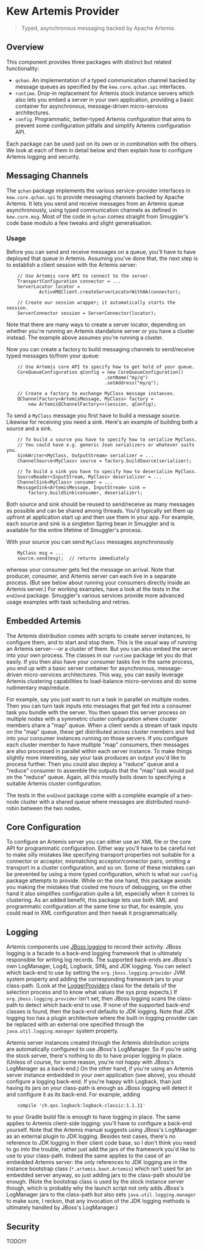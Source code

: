 Kew Artemis Provider
====================
> Typed, asynchronous messaging backed by Apache Artemis.


Overview
--------
This component provides three packages with distinct but related functionality:

* `qchan`. An implementation of a typed communication channel backed by
message queues as specified by the `kew.core.qchan.spi` interfaces.
* `runtime`. Drop-in replacement for Artemis stock instance servers which
also lets you embed a server in your own application, providing a basic
container for asynchronous, message-driven micro-services architectures.
* `config`. Programmatic, better-typed Artemis configuration that aims
to prevent some configuration pitfalls and simplify Artemis configuration
API.

Each package can be used just on its own or in combination with the others.
We look at each of them in detail below and then explain how to configure
Artemis logging and security.


Messaging Channels
------------------
The `qchan` package implements the various service-provider interfaces in
`kew.core.qchan.spi` to provide messaging channels backed by Apache Artemis.
It lets you send and receive messages from an Artemis queue asynchronously,
using typed communication channels as defined in `kew.core.msg`. Most of
the code in `qchan` comes straight from Smuggler's code base modulo a few
tweaks and slight generalisation.

### Usage
Before you can send and receive messages on a queue, you'll have to have
deployed that queue in Artemis. Assuming you've done that, the next step
is to establish a client session with the Artemis server:

        // Use Artemis core API to connect to the server.
        TransportConfiguration connector = ...
        ServerLocator locator =
                ActiveMQClient.createServerLocatorWithHA(connector);

        // Create our session wrapper; it automatically starts the session.
        ServerConnector session = ServerConnector(locator);

Note that there are many ways to create a server locator, depending on
whether you're running an Artemis standalone server or you have a cluster
instead. The example above assumes you're running a cluster.

Now you can create a factory to build messaging channels to send/receive
typed messages to/from your queue:

        // Use Artemis core API to specify how to get hold of your queue.
        CoreQueueConfiguration qConfig = new CoreQueueConfiguration()
                                        .setName("my/q")
                                        .setAddress("my/q");

        // Create a factory to exchange MyClass message instances.
        QChannelFactory<ArtemisMessage, MyClass> factory =
            new ArtemisQChannelFactory<>(session, qConfig);

To send a `MyClass` message you first have to build a message source.
Likewise for receiving you need a sink. Here's an example of building
both a source and a sink.

        // To build a source you have to specify how to serialize MyClass.
        // You could have e.g. generic Json serializers or whatever suits you.
        SinkWriter<MyClass, OutputStream> serializer = ...
        ChannelSource<MyClass> source = factory.buildSource(serializer);

        // To build a sink you have to specify how to deserialize MyClass.
        SourceReader<InputStream, MyClass> deserializer = ...
        ChannelSink<MyClass> consumer = ...
        MessageSink<ArtemisMessage, InputStream> sink =
            factory.buildSink(consumer, deserializer);

Both source and sink should be reused to send/receive as many messages as
possible and can be shared among threads. You'd typically set them up
upfront at application start up and then use them in your app. For example,
each source and sink is a singleton Spring bean in Smuggler and is
available for the entire lifetime of Smuggler's process.

With your source you can send `MyClass` messages asynchronously

        MyClass msg = ...
        source.send(msg);  // returns immediately

whereas your consumer gets fed the message on arrival. Note that producer,
consumer, and Artemis server can each live in a separate process. (But see
below about running your consumers directly inside an Artemis server.)
For working examples, have a look at the tests in the `end2end` package.
Smuggler's various services provide more advanced usage examples with
task scheduling and retries.


Embedded Artemis
----------------
The Artemis distribution comes with scripts to create server instances,
to configure them, and to start and stop them. This is the usual way of
running an Artemis server---or a cluster of them. But you can also embed
the server into your own process. The classes in our `runtime` package
let you do that easily. If you then also have your consumer tasks live
in the same process, you end up with a basic server container for asynchronous,
message-driven micro-services architectures. This way, you can easily
leverage Artemis clustering capabilities to load-balance micro-services
and do some rudimentary map/reduce.

For example, say you just want to run a task in parallel on multiple nodes.
Then you can turn task inputs into messages that get fed into a consumer
task you bundle with the server. You then spawn this server process on
multiple nodes with a symmetric cluster configuration where cluster members
share a "map" queue. When a client sends a stream of task inputs on the
"map" queue, these get distributed across cluster members and fed into
your consumer instances running on those servers. If you configure each
cluster member to have multiple "map" consumers, then messages are also
processed in parallel within each server instance. To make things slightly
more interesting, say your task produces an output you'd like to process
further. Then you could also deploy a "reduce" queue and a "reduce" consumer
to assemble the outputs that the "map" task would put on the "reduce" queue.
Again, all this mostly boils down to specifying a suitable Artemis cluster
configuration.

The tests in the `end2end` package come with a complete example of a two-node
cluster with a shared queue where messages are distributed round-robin between
the two nodes.


Core Configuration
------------------
To configure an Artemis server you can either use an XML file or the core
API for programmatic configuration. Either way you'll have to be careful
not to make silly mistakes like specifying transport properties not suitable
for a connector or acceptor, mismatching acceptor/connector pairs, omitting
a transport in a cluster configuration, and so on. Some of these mistakes
can be prevented by using a more typed configuration, which is what our
`config` package attempts to provide. While on the one hand, this package
avoids you making the mistakes that costed me hours of debugging, on the
other hand it also simplifies configuration quite a bit, especially when
it comes to clustering. As an added benefit, this package lets use both
XML and programmatic configuration at the same time so that, for example,
you could read in XML configuration and then tweak it programmatically.


Logging
-------
Artemis components use [JBoss logging][jboss-log-docs] to record their
activity. JBoss logging is a facade to a back-end logging framework that
is ultimately responsible for writing log records. The supported back-ends
are JBoss's own LogManager, Log4j, Logback, Slf4j, and JDK logging. You
can select which back-end to use by setting the `org.jboss.logging.provider`
JVM system property and adding the corresponding framework jars to your
class-path. (Look at the [LoggerProviders][jboss-logger-providers] class
for the details of the selection process and to know what values the sys
prop expects.) If `org.jboss.logging.provider` isn't set, then JBoss logging
scans the class-path to detect which back-end to use. If none of the supported
back-end classes is found, then the back-end defaults to JDK logging. Note
that JDK logging too has a plugin architecture where the built-in logging
provider can be replaced with an external one specified through the
`java.util.logging.manager` system property.

Artemis server instances created through the Artemis distribution scripts
are automatically configured to use JBoss's LogManager. So if you're using
the stock server, there's nothing to do to have proper logging in place.
(Unless of course, for some reason, you're not happy with JBoss's LogManager
as a back-end.) On the other hand, if you're using an Artemis server instance
embedded in your own application (see above), you should configure a logging
back-end. If you're happy with Logback, than just having its jars on your
class-path is enough as JBoss logging will detect it and configure it as
its back-end. For example, adding

        compile 'ch.qos.logback:logback-classic:1.1.11'

to your Gradle build file is enough to have logging in place. The same
applies to Artemis client-side logging: you'll have to configure a back-end
yourself. Note that the Artemis manual suggests using JBoss's LogManager as
an external plugin to JDK logging. Besides test cases, there's no reference
to JDK logging in their client code base, so I don't think you need to go
into the trouble, rather just add the jars of the framework you'd like to
use to your class-path. Indeed the same applies to the case of an embedded
Artemis server: the only references to JDK logging are in the instance
bootstrap class (`*.artemis.boot.Artemis`) which isn't used for an embedded
server anyway, so just adding jars to the class-path should be enough.
(Note the bootstrap class is used by the stock instance server though,
which is probably why the launch script not only adds JBoss's LogManager
jars to the class-path but also sets `java.util.logging.manager` to make
sure, I reckon, that any invocation of the JDK logging methods is ultimately
handled by JBoss's LogManager.)


Security
--------
TODO!!!




[jboss-log-docs]: https://access.redhat.com/documentation/en-us/red_hat_jboss_enterprise_application_platform/7.0/html/development_guide/logging_for_developers
    "JBoss EAP - Logging"
[jboss-logger-providers]: https://github.com/jboss-logging/jboss-logging/blob/master/src/main/java/org/jboss/logging/LoggerProviders.java
    "LoggerProviders class"
[jboss-logmanager]: https://github.com/jboss-logging/jboss-logmanager
    "JBoss LogManager on GitHub"
